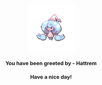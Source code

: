 <p align="center">
    <img src="https://raw.githubusercontent.com/PokeAPI/sprites/master/sprites/pokemon/857.png" width="150" height="150">
</p>
<h3 align="center">You have been greeted by - <b>Hattrem</b></h3>
<h3 align="center">Have a nice day!</h3>

